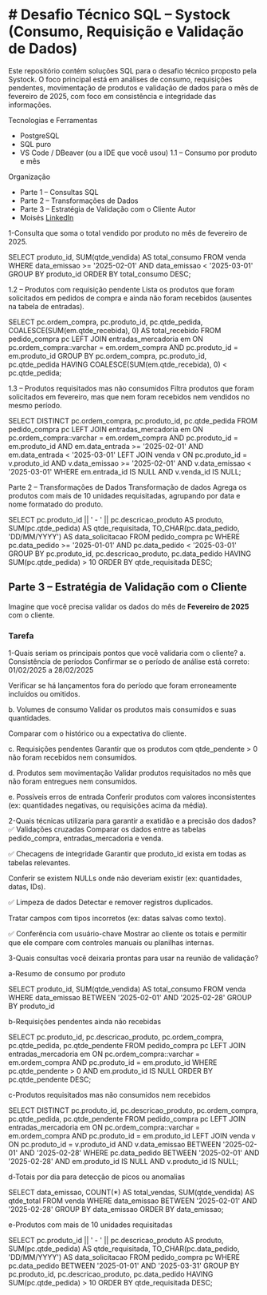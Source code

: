 # # Desafio Técnico SQL – Systock (Consumo, Requisição e Validação de Dados)

Este repositório contém soluções SQL para o desafio técnico proposto pela Systock. O foco principal está em análises de consumo, requisições pendentes, movimentação de produtos e validação de dados para o mês de fevereiro de 2025, com foco em consistência e integridade das informações.

Tecnologias e Ferramentas
- PostgreSQL
- SQL puro
- VS Code / DBeaver (ou a IDE que você usou)
 1.1 – Consumo por produto e mês

Organização
- Parte 1 – Consultas SQL
- Parte 2 – Transformações de Dados
- Parte 3 – Estratégia de Validação com o Cliente
 Autor
- Moisés [LinkedIn](https://www.linkedin.com/in/mois%C3%A9spcastro31/)





1-Consulta que soma o total vendido por produto no mês de fevereiro de 2025.

SELECT 
    produto_id,
    SUM(qtde_vendida) AS total_consumo
FROM 
    venda
WHERE 
    data_emissao >= '2025-02-01' AND data_emissao < '2025-03-01'
GROUP BY 
    produto_id
ORDER BY 
    total_consumo DESC;

1.2 – Produtos com requisição pendente
Lista os produtos que foram solicitados em pedidos de compra e ainda não foram recebidos (ausentes na tabela de entradas).

SELECT 
    pc.ordem_compra,
    pc.produto_id,
    pc.qtde_pedida,
    COALESCE(SUM(em.qtde_recebida), 0) AS total_recebido
FROM 
    pedido_compra pc
LEFT JOIN entradas_mercadoria em 
    ON pc.ordem_compra::varchar = em.ordem_compra AND pc.produto_id = em.produto_id
GROUP BY 
    pc.ordem_compra, pc.produto_id, pc.qtde_pedida
HAVING 
    COALESCE(SUM(em.qtde_recebida), 0) < pc.qtde_pedida;

 1.3 – Produtos requisitados mas não consumidos
Filtra produtos que foram solicitados em fevereiro, mas que nem foram recebidos nem vendidos no mesmo período.

SELECT DISTINCT
    pc.ordem_compra,
    pc.produto_id,
    pc.qtde_pedida
FROM 
    pedido_compra pc
LEFT JOIN entradas_mercadoria em 
    ON pc.ordem_compra::varchar = em.ordem_compra 
    AND pc.produto_id = em.produto_id
    AND em.data_entrada >= '2025-02-01' AND em.data_entrada < '2025-03-01'
LEFT JOIN venda v 
    ON pc.produto_id = v.produto_id 
    AND v.data_emissao >= '2025-02-01' AND v.data_emissao < '2025-03-01'
WHERE 
    em.entrada_id IS NULL
    AND v.venda_id IS NULL;

 Parte 2 – Transformações de Dados
Transformação de dados
Agrega os produtos com mais de 10 unidades requisitadas, agrupando por data e nome formatado do produto.

SELECT 
    pc.produto_id || ' - ' || pc.descricao_produto AS produto,
    SUM(pc.qtde_pedida) AS qtde_requisitada,
    TO_CHAR(pc.data_pedido, 'DD/MM/YYYY') AS data_solicitacao
FROM pedido_compra pc
WHERE pc.data_pedido >= '2025-01-01' AND pc.data_pedido < '2025-03-01'
GROUP BY 
    pc.produto_id, pc.descricao_produto, pc.data_pedido
HAVING SUM(pc.qtde_pedida) > 10
ORDER BY qtde_requisitada DESC;


## Parte 3 – Estratégia de Validação com o Cliente

Imagine que você precisa validar os dados do mês de **Fevereiro de 2025** com o cliente.

### Tarefa
1-Quais seriam os principais pontos que você validaria com o cliente?
 a. Consistência de períodos
Confirmar se o período de análise está correto: 01/02/2025 a 28/02/2025

Verificar se há lançamentos fora do período que foram erroneamente incluídos ou omitidos.

 b. Volumes de consumo
Validar os produtos mais consumidos e suas quantidades.

Comparar com o histórico ou a expectativa do cliente.

 c. Requisições pendentes
Garantir que os produtos com qtde_pendente > 0 não foram recebidos nem consumidos.

 d. Produtos sem movimentação
Validar produtos requisitados no mês que não foram entregues nem consumidos.

 e. Possíveis erros de entrada
Conferir produtos com valores inconsistentes (ex: quantidades negativas, ou requisições acima da média).

2-Quais técnicas utilizaria para garantir a exatidão e a precisão dos dados?
✅ Validações cruzadas
Comparar os dados entre as tabelas pedido_compra, entradas_mercadoria e venda.

✅ Checagens de integridade
Garantir que produto_id exista em todas as tabelas relevantes.

Conferir se existem NULLs onde não deveriam existir (ex: quantidades, datas, IDs).

✅ Limpeza de dados
Detectar e remover registros duplicados.

Tratar campos com tipos incorretos (ex: datas salvas como texto).

✅ Conferência com usuário-chave
Mostrar ao cliente os totais e permitir que ele compare com controles manuais ou planilhas internas.

3-Quais consultas você deixaria prontas para usar na reunião de validação?

a-Resumo de consumo por produto

SELECT
    produto_id,
    SUM(qtde_vendida) AS total_consumo
FROM venda
WHERE data_emissao BETWEEN '2025-02-01' AND '2025-02-28'
GROUP BY produto_id

b-Requisições pendentes ainda não recebidas

SELECT
    pc.produto_id,
    pc.descricao_produto,
    pc.ordem_compra,
    pc.qtde_pedida,
    pc.qtde_pendente
FROM pedido_compra pc
LEFT JOIN entradas_mercadoria em
    ON pc.ordem_compra::varchar = em.ordem_compra
    AND pc.produto_id = em.produto_id
WHERE pc.qtde_pendente > 0
  AND em.produto_id IS NULL
ORDER BY pc.qtde_pendente DESC;

c-Produtos requisitados mas não consumidos nem recebidos

SELECT DISTINCT
    pc.produto_id,
    pc.descricao_produto,
    pc.ordem_compra,
    pc.qtde_pedida,
    pc.qtde_pendente
FROM pedido_compra pc
LEFT JOIN entradas_mercadoria em
    ON pc.ordem_compra::varchar = em.ordem_compra
    AND pc.produto_id = em.produto_id
LEFT JOIN venda v
    ON pc.produto_id = v.produto_id
    AND v.data_emissao BETWEEN '2025-02-01' AND '2025-02-28'
WHERE pc.data_pedido BETWEEN '2025-02-01' AND '2025-02-28'
  AND em.produto_id IS NULL
  AND v.produto_id IS NULL;

d-Totais por dia para detecção de picos ou anomalias

SELECT
    data_emissao,
    COUNT(*) AS total_vendas,
    SUM(qtde_vendida) AS qtde_total
FROM venda
WHERE data_emissao BETWEEN '2025-02-01' AND '2025-02-28'
GROUP BY data_emissao
ORDER BY data_emissao;

e-Produtos com mais de 10 unidades requisitadas

SELECT
    pc.produto_id || ' - ' || pc.descricao_produto AS produto,
    SUM(pc.qtde_pedida) AS qtde_requisitada,
    TO_CHAR(pc.data_pedido, 'DD/MM/YYYY') AS data_solicitacao
FROM pedido_compra pc
WHERE pc.data_pedido BETWEEN '2025-01-01' AND '2025-03-31'
GROUP BY pc.produto_id, pc.descricao_produto, pc.data_pedido
HAVING SUM(pc.qtde_pedida) > 10
ORDER BY qtde_requisitada DESC;
